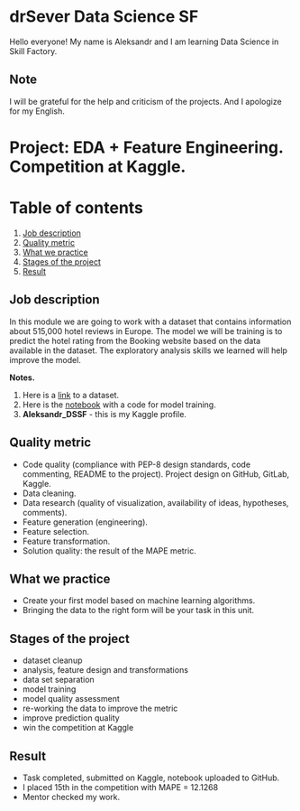 # drSever Data Science SF
Hello everyone! My name is Aleksandr and I am learning Data Science in Skill Factory.
## Note
I will be grateful for the help and criticism of the projects. And I apologize for my English.

# Project: EDA + Feature Engineering. Competition at Kaggle.
# Table of contents
1. [Job description](https://github.com/drSever/drSever_data_science/tree/main/Learning_projects/project_4#Job-description)
2. [Quality metric](https://github.com/drSever/drSever_data_science/tree/main/Learning_projects/project_4#Quality-metric)
3. [What we practice](https://github.com/drSever/drSever_data_science/tree/main/Learning_projects/project_4#What-we-practice)
4. [Stages of the project](https://github.com/drSever/drSever_data_science/tree/main/Learning_projects/project_4#Stages-of-the-project)
5. [Result](https://github.com/drSever/drSever_data_science/tree/main/Learning_projects/project_4#Result)

## Job description

In this module we are going to work with a dataset that contains information about 515,000 hotel reviews in Europe. The model we will be training is to predict the hotel rating from the Booking website based on the data available in the dataset. The exploratory analysis skills we learned will help improve the model.   

**Notes.**   
1. Here is a [link](https://drive.google.com/file/d/1Qj0iYEbD64eVAaaBylJeIi3qvMzxf2C_/view?usp=sharing) to a dataset.
2. Here is the [notebook](https://lms.skillfactory.ru/assets/courseware/v1/0a04828af83e98c62bf8782d920350d6/asset-v1:SkillFactory+DST-3.0+28FEB2021+type@asset+block/EDA_Project_3_model.ipynb) with a code for model training.
3. **Aleksandr_DSSF** - this is my Kaggle profile.

## Quality metric

- Code quality (compliance with PEP-8 design standards, code commenting, README to the project). Project design on GitHub, GitLab, Kaggle.
- Data cleaning.
- Data research (quality of visualization, availability of ideas, hypotheses, comments).
- Feature generation (engineering).
- Feature selection.
- Feature transformation.
- Solution quality: the result of the MAPE metric.

## What we practice

- Create your first model based on machine learning algorithms.
- Bringing the data to the right form will be your task in this unit.

## Stages of the project

- dataset cleanup
- analysis, feature design and transformations
- data set separation
- model training
- model quality assessment
- re-working the data to improve the metric
- improve prediction quality
- win the competition at Kaggle

## Result

- Task completed, submitted on Kaggle, notebook uploaded to GitHub.
- I placed 15th in the competition with MAPE = 12.1268
- Mentor checked my work.


